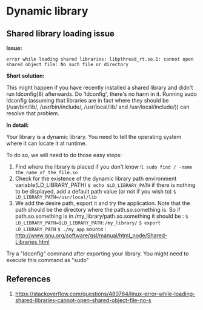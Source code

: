 # Dynamic library

## Shared library loading issue

**Issue:** 

`error while loading shared libraries: libpthread_rt.so.1: cannot open shared object file: No such file or directory`

**Short solution:**

This might happen if you have recently installed a shared library and didn't run ldconfig(8) afterwards. Do 'ldconfig', there's no harm in it. Running sudo ldconfig (assuming that libraries are in fact where they should be (/usr/bin/lib/, /usr/bin/include/, /usr/local/lib/ and /usr/local/include/)) can resolve that problem.

**In detail:**

Your library is a dynamic library. You need to tell the operating system where it can locate it at runtime.

To do so, we will need to do those easy steps:

1. Find where the library is placed if you don't know it.
   `sudo find / -name the_name_of_the_file.so`
2. Check for the existence of the dynamic library path environment variable(LD_LIBRARY_PATH)
   `$ echo $LD_LIBRARY_PATH`
   if there is nothing to be displayed, add a default path value (or not if you wish to)
   `$ LD_LIBRARY_PATH=/usr/local/lib`
3. We add the desire path, export it and try the application. Note that the path should be the directory where the path.so.something is. So if path.so.something is in /my_library/path.so.something it should be :
   `$ LD_LIBRARY_PATH=$LD_LIBRARY_PATH:/my_library/`
   `$ export LD_LIBRARY_PATH`
   `$ ./my_app`
   source : http://www.gnu.org/software/gsl/manual/html_node/Shared-Libraries.html

Try a "ldconfig" command after exporting your library. You might need to execute this command as "sudo"

## References

1. https://stackoverflow.com/questions/480764/linux-error-while-loading-shared-libraries-cannot-open-shared-object-file-no-s